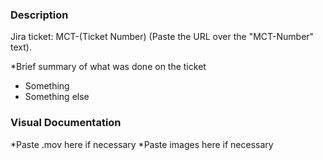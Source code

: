### Description
Jira ticket: MCT-(Ticket Number) (Paste the URL over the "MCT-Number" text).

*Brief summary of what was done on the ticket
- Something
- Something else

### Visual Documentation

*Paste .mov here if necessary
*Paste images here if necessary
